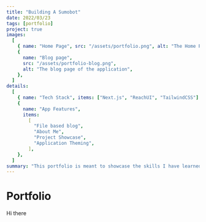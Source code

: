 ```yaml
---
title: "Building A Sumobot"
date: 2022/03/23
tags: [portfolio]
project: true
images:
  [
    { name: "Home Page", src: "/assets/portfolio.png", alt: "The Home Page" },
    {
      name: "Blog page",
      src: "/assets/portfolio-blog.png",
      alt: "The blog page of the application",
    },
  ]
details:
  [
    { name: "Tech Stack", items: ["Next.js", "ReachUI", "TailwindCSS"] },
    {
      name: "App Features",
      items:
        [
          "File based blog",
          "About Me",
          "Project Showcase",
          "Application Theming",
        ],
    },
  ]
summary: "This portfolio is meant to showcase the skills I have learned over the years. This should go into much more detail about what this project is. This portfolio is meant to showcase the skills I have learned over the years. This should go into much more detail about what this project is. This portfolio is meant to showcase the skills I have learned over the years. This should go into much This should go into much This should go into much This should go into much more detail about what this project is. This portfolio is meant to showcase the skills I have learned over the years. This should go into much This should go into much This should go into much"
---
```

<h1>Portfolio</h1>
<p>Hi there </p>
